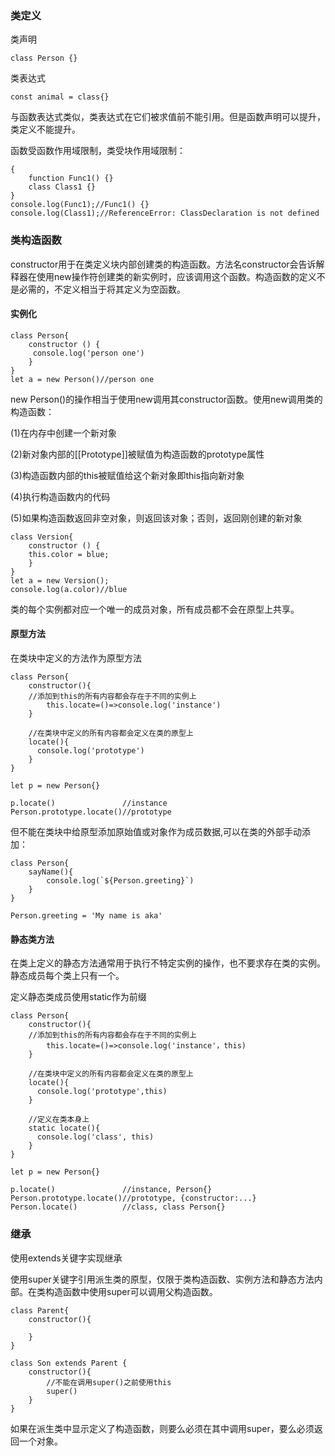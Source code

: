 ### 类定义

类声明

`class Person {}`

类表达式

`const animal = class{}`

与函数表达式类似，类表达式在它们被求值前不能引用。但是函数声明可以提升，类定义不能提升。

函数受函数作用域限制，类受块作用域限制：

```
{
	function Func1() {}
	class Class1 {}
}
console.log(Func1);//Func1() {}
console.log(Class1);//ReferenceError: ClassDeclaration is not defined
```

### 类构造函数

constructor用于在类定义块内部创建类的构造函数。方法名constructor会告诉解释器在使用new操作符创建类的新实例时，应该调用这个函数。构造函数的定义不是必需的，不定义相当于将其定义为空函数。

#### 实例化

```
class Person{
	constructor () {
	 console.log('person one')
	}
}
let a = new Person()//person one
```

new Person()的操作相当于使用new调用其constructor函数。使用new调用类的构造函数：

(1)在内存中创建一个新对象

(2)新对象内部的[[Prototype]]被赋值为构造函数的prototype属性

(3)构造函数内部的this被赋值给这个新对象即this指向新对象

(4)执行构造函数内的代码

(5)如果构造函数返回非空对象，则返回该对象；否则，返回刚创建的新对象

```
class Version{
	constructor () {
	this.color = blue;
	}
}
let a = new Version();
console.log(a.color)//blue
```

类的每个实例都对应一个唯一的成员对象，所有成员都不会在原型上共享。

#### 原型方法

在类块中定义的方法作为原型方法

```
class Person{
	constructor(){
	//添加到this的所有内容都会存在于不同的实例上
		this.locate=()=>console.log('instance')
	}
	
	//在类块中定义的所有内容都会定义在类的原型上
	locate(){
	  console.log('prototype')
	}
}

let p = new Person{}

p.locate()               //instance
Person.prototype.locate()//prototype
```

但不能在类块中给原型添加原始值或对象作为成员数据,可以在类的外部手动添加：

```
class Person{
	sayName(){
		console.log(`${Person.greeting}`)
	}
}

Person.greeting = 'My name is aka'
```



#### 静态类方法

在类上定义的静态方法通常用于执行不特定实例的操作，也不要求存在类的实例。静态成员每个类上只有一个。

定义静态类成员使用static作为前缀

```
class Person{
	constructor(){
	//添加到this的所有内容都会存在于不同的实例上
		this.locate=()=>console.log('instance'，this)
	}
	
	//在类块中定义的所有内容都会定义在类的原型上
	locate(){
	  console.log('prototype',this)
	}
	
	//定义在类本身上
	static locate(){
	  console.log('class', this)
	}
}

let p = new Person{}

p.locate()               //instance, Person{}
Person.prototype.locate()//prototype, {constructor:...}
Person.locate()          //class, class Person{} 
```

### 继承

使用extends关键字实现继承

使用super关键字引用派生类的原型，仅限于类构造函数、实例方法和静态方法内部。在类构造函数中使用super可以调用父构造函数。

```
class Parent{
	constructor(){
	
	}
}

class Son extends Parent {
	constructor(){
		//不能在调用super()之前使用this
		super()
	}
}
```

如果在派生类中显示定义了构造函数，则要么必须在其中调用super，要么必须返回一个对象。
